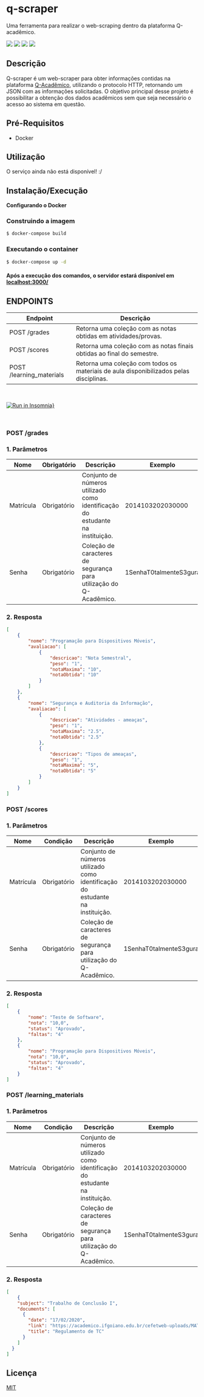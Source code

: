 # q-scraper
Uma ferramenta para realizar o web-scraping dentro da plataforma Q-acadêmico.

![](https://img.shields.io/github/issues/AlexandreL0pes/q-scraper)
![](https://img.shields.io/github/forks/AlexandreL0pes/q-scraper)
![](https://img.shields.io/github/stars/AlexandreL0pes/q-scraper)
![](https://img.shields.io/github/license/AlexandreL0pes/q-scraper)

## Descrição 
Q-scraper é um web-scraper para obter informações contidas na plataforma [Q-Acadêmico](https://academico.ifgoiano.edu.br/), utilizando o protocolo HTTP, retornando um JSON com as informações solicitadas. O objetivo principal desse projeto é possibilitar a obtenção dos dados acadêmicos sem que seja necessário o acesso ao sistema em questão. 
 
## Pré-Requisitos
- Docker 

## Utilização
O serviço ainda não está disponível! :/

## Instalação/Execução

**Configurando o Docker**

### Construindo a imagem
```bash
$ docker-compose build
```
### Executando o container
```bash
$ docker-compose up -d 
```
#### Após a execução dos comandos, o servidor estará disponível em [localhost:3000/](http://localhost:3000/)

## ENDPOINTS 
Endpoint       | Descrição
-------------- | -----------------------------
POST /grades   | Retorna uma coleção com as notas obtidas em atividades/provas. 
POST /scores    | Retorna uma coleção com as notas finais obtidas ao final do semestre.
POST /learning_materials  | Retorna uma coleção com todos os materiais de aula disponibilizados pelas disciplinas.
<br>

[![Run in Insomnia}](https://insomnia.rest/images/run.svg)](https://insomnia.rest/run/?label=q-scraper&uri=https%3A%2F%2Fgithub.com%2FAlexandreL0pes%2Fq-scraper%2Fblob%2Fv2%2Fdocs%2Fapi_requests.json)

<br>

### __POST /grades__

### 1. Parâmetros
Nome | Obrigatório | Descrição | Exemplo 
----- | ------------ |--------- | -------------
Matrícula | Obrigatório | Conjunto de números utilizado como identificação do estudante na instituição. | 2014103202030000
Senha | Obrigatório | Coleção de caracteres de segurança para utilização do Q-Acadêmico. | 1SenhaT0talmenteS3gura

  ### 2. Resposta
~~~json 
[
    {
        "nome": "Programação para Dispositivos Móveis",
        "avaliacao": [
            {
                "descricao": "Nota Semestral",
                "peso": "1",
                "notaMaxima": "10",
                "notaObtida": "10"
            }
        ]
    },
    {
        "nome": "Segurança e Auditoria da Informação",
        "avaliacao": [
            {
                "descricao": "Atividades - ameaças",
                "peso": "1",
                "notaMaxima": "2.5",
                "notaObtida": "2.5"
            },
            {
                "descricao": "Tipos de ameaças",
                "peso": "1",
                "notaMaxima": "5",
                "notaObtida": "5"
            }
        ]
    }
]
~~~

### __POST /scores__

### 1. Parâmetros

Nome      | Condição     | Descrição | Exemplo 
--------- | ------------ |---------- | ------
Matrícula | Obrigatório  | Conjunto de números utilizado como identificação do estudante na instituição. | 2014103202030000
Senha     | Obrigatório  | Coleção de caracteres de segurança para utilização do Q-Acadêmico. | 1SenhaT0talmenteS3gura


  ### 2. Resposta
~~~json 
[
    {
        "nome": "Teste de Software",
        "nota": "10,0",
        "status": "Aprovado",
        "faltas": "4"
    },
    {
        "nome": "Programação para Dispositivos Móveis",
        "nota": "10,0",
        "status": "Aprovado",
        "faltas": "4"
    }
]
~~~

### __POST /learning_materials__

### 1. Parâmetros

Nome      | Condição     | Descrição | Exemplo 
--------- | ------------ |---------- | ------
Matrícula | Obrigatório  | Conjunto de números utilizado como identificação do estudante na instituição. | 2014103202030000
Senha     | Obrigatório  | Coleção de caracteres de segurança para utilização do Q-Acadêmico. | 1SenhaT0talmenteS3gura


  ### 2. Resposta
~~~json 
[
    {
    "subject": "Trabalho de Conclusão I",
    "documents": [
      {
        "date": "17/02/2020",
        "link": "https://academico.ifgoiano.edu.br/cefetweb-uploads/MATERIAIS_AULAS/341005-NORMAS-DE-TC-DOS-CURSOS-DE-GRADUAO-DO-IF-GOIANO-CERES---Aprovado-via-Ordem-de-Servio-66-2019-e-para-publicao.pdf",
        "title": "Regulamento de TC"
      }
    ]
  }
]
~~~
## Licença

[MIT](https://opensource.org/licenses/MIT)

